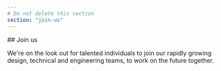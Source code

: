 ```yaml
---
# Do not delete this section
section: "join-us"
---
```


## Join us

We're on the look out for talented individuals to join our rapidly growing design, technical and engineering teams, to work on the future together.